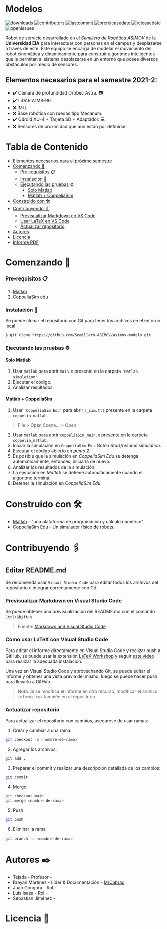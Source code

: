 # Modelos
![downloads](https://img.shields.io/github/downloads/Semillero-ASIMOV/asimov-modelo/total?logo=github)
![contributors](https://img.shields.io/github/contributors/Semillero-ASIMOV/asimov-modelo?color=green)
![lastcommit](https://img.shields.io/github/last-commit/Semillero-ASIMOV/asimov-modelo)
![prereleasedate](https://img.shields.io/github/release-date-pre/Semillero-ASIMOV/asimov-modelo?label=pre-release%20date)
![releasedate](https://img.shields.io/github/release-date/Semillero-ASIMOV/asimov-modelo)
![openissues](https://img.shields.io/github/issues/Semillero-ASIMOV/asimov-modelo)

Robot de servicio desarrollado en el *Semillero de Robótica ASIMOV* de la **Universidad EIA** para interactuar con personas en el campus y desplazarse a través de este. Este equipo se encarga de modelar el movimiento del robot cinemática y dinamicamente para construir algoritmos inteligentes que le permitan al sistema desplazarse en un entorno que posee diversos obstáculos por medio de sensores. 

## Elementos necesarios para el semestre 2021-2:
- :heavy_check_mark: Cámara de profundidad Orbbec Astra. :camera:
- :heavy_check_mark: LiDAR A1M8-R6.
- :x: IMU.
- :x: Base robótica con ruedas tipo Mecanum.
- :heavy_check_mark: Odroid XU-4 + Tarjeta SD + Adaptador. :computer:
- :x: Sensores de proximidad que aún están por definirse.

# Tabla de Contenido
* [Elementos necesarios para el próximo semestre](https://github.com/Semillero-ASIMOV/asimov-modelo#elementos-necesarios-para-el-próximo-semestre)
* [Comenzando 🚀](https://github.com/Semillero-ASIMOV/asimov-modelo#comenzando)
    * [Pre-requisitos 📋](https://github.com/Semillero-ASIMOV/asimov-modelo#pre-requisitos-)
    * [Instalación 🔧](https://github.com/Semillero-ASIMOV/asimov-modelo#instalación-)
    * [Ejecutando las pruebas ⚙️](https://github.com/Semillero-ASIMOV/asimov-modelo#ejecutando-las-pruebas-%EF%B8%8F)
        * [Solo Matlab](https://github.com/Semillero-ASIMOV/asimov-modelo#solo-matlab)
        * [Matlab + CoppeliaSim](https://github.com/Semillero-ASIMOV/asimov-modelo#matlab--coppeliasim)
* [Construido con 🛠️](https://github.com/Semillero-ASIMOV/asimov-modelo#construido-con-%EF%B8%8F)
* [Contribuyendo 🖇️](https://github.com/Semillero-ASIMOV/asimov-modelo#contribuyendo-%EF%B8%8F)
    * [Previsualizar Markdown en VS Code](https://github.com/Semillero-ASIMOV/asimov-modelo#previsualizar-markdown-en-visual-studio-code)
    * [Usar LaTeX en VS Code](https://github.com/Semillero-ASIMOV/asimov-modelo#previsualizar-markdown-en-visual-studio-code)
    * [Actualizar repositorio](https://github.com/Semillero-ASIMOV/asimov-modelo#actualizar-repositorio)
* [Autores](https://github.com/Semillero-ASIMOV/asimov-modelo#autores-%EF%B8%8F)
* [Licencia](https://github.com/Semillero-ASIMOV/asimov-modelo#licencia-)
* [Informe PDF](https://github.com/Semillero-ASIMOV/asimov-modelo/blob/main/informe/build/informe.pdf)

# Comenzando 🚀
### Pre-requisitos 📋
1. [Matlab]
2. [CoppeliaSim edu]

### Instalación 🔧
Se puede clonar el repositorio con Git para tener los archivos en el entorno local
```sh
$ git clone https://github.com/Semillero-ASIMOV/asimov-modelo.git
```
### Ejecutando las pruebas ⚙️
#### Solo Matlab
1. Usar `matlab` para abrir `main.m` presente en la carpeta `'Matlab simulation'`.
2. Ejecutar el código.
3. Analizar resultados.
#### Matlab + CoppeliaSim
1. Usar `'CoppeliaSim Edu'` para abrir `r_sim.ttt` presente en la carpeta `coppelia_matlab`. 
> File > Open Scene... > Open
2. Usar `matlab` para abrir `coppeliaSim_main.m` presente en la carpeta `coppelia_matlab`.
3. Iniciar la simulación en `CoppeliaSim Edu`. Botón *Start/resume simulation*.
4. Ejecutar el código abierto en *punto 2*.
5. Es posible que la simulación en *CoppeliaSim Edu* se detenga automáticamente, entonces, iniciarla de nuevo.
6. Analizar los resultados de la simulación.
7. La ejecución en *Matlab* se detiene automáticamente cuando el algoritmo termina.
8. Detener la simulación en *CoppeliaSim Edu*.

# Construido con 🛠️
* [Matlab] - "una plataforma de programación y cálculo numérico".
* [CoppeliaSim Edu](https://coppeliarobotics.com) - Un simulador físico de robots.

# Contribuyendo 🖇️
## Editar README.md
Se recomienda usar `Visual Studio Code` para editar todos los archivos del repositorio e integrar correctamente con Git.

### Previsualizar Markdown en Visual Studio Code
Se puede obtener una previsualización del README.md con el comando `Ctrl+Shift+V`. 
> Fuente: [Markdown and Visual Studio Code][markdown]

### Como usar LaTeX con Visual Studio Code

Para editar el informe directamente en Visual Studio Code y realizar push a GitHub, se puede usar la extensión [LaTeX Workshop][latex-workshop] y seguir [este video][latex-video-install] para realizar la adecuada instalación.

Una vez en Visual Studio Code y aprovechando Git, se puede editar el informe y obtener una vista previa del mismo; luego se puede hacer push para llevarlo a GitHub.

>Nota: Si se modifica el informe en otro recurso, modificar el archivo `informe.tex` también en el repositorio.

### Actualizar repositorio
Para actualizar el repositorio con cambios, asegúrese de usar ramas:
1. Crear y cambiar a una rama:
```sh
git checkout -b <nombre-de-rama>
```
2. Agregar los archivos:
```sh
git add .
```
3. Preparar el commit y realizar una descripción detallada de los cambios:
```sh
git commit
```
4. Merge
```sh
git checkout main
git merge <nombre-de-rama>
```
5. Push
```sh
git push
```
6. Eliminar la rama
```sh
git branch -d <nombre-de-rama>
```
# Autores ✒️
* Tejada - Profesor - []()
* Brayan Martínez - Líder & Documentación - [MrCabrac](https://github.com/MrCabrac)
* Juan Góngora - Rol - []()
* Luis Isaza - Rol - []()
* Sebastian Jiménez - []()

# Licencia 📄


[//]: # (These are reference links used in the body of this note and get stripped out when the markdown processor does its job.)

[latex-workshop]: <https://marketplace.visualstudio.com/items?itemName=James-Yu.latex-workshop>
[latex-video-install]: <https://www.youtube.com/watch?v=fLP0QVFaeAU>
[markdown]: <https://code.visualstudio.com/Docs/languages/markdown>
[matlab]: <https://la.mathworks.com/products/matlab.html>
[CoppeliaSim edu]: <https://coppeliarobotics.com/downloads>